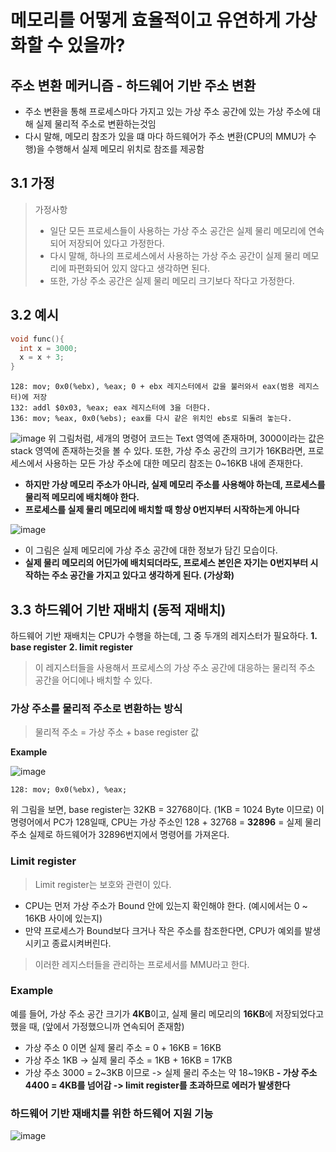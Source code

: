 # 메모리를 어떻게 효율적이고 유연하게 가상화할 수 있을까?

## 주소 변환 메커니즘 - 하드웨어 기반 주소 변환

- 주소 변환을 통해 프로세스마다 가지고 있는 가상 주소 공간에 있는 가상 주소에 대해 실제 물리적 주소로 변환하는것임
- 다시 말해, 메모리 참조가 있을 떄 마다 하드웨어가 주소 변환(CPU의 MMU가 수행)을 수행해서 실제 메모리 위치로 참조를 제공함

## 3.1 가정

> 가정사항
> - 일단 모든 프로세스들이 사용하는 가상 주소 공간은 실제 물리 메모리에 연속되어 저장되어 있다고 가정한다.
> - 다시 말해, 하나의 프로세스에서 사용하는 가상 주소 공간이 실제 물리 메모리에 파편화되어 있지 않다고 생각하면 된다.
> - 또한, 가상 주소 공간은 실제 물리 메모리 크기보다 작다고 가정한다.

## 3.2 예시

```c
void func(){
  int x = 3000;
  x = x + 3;
}
```

```assembly
128: mov; 0x0(%ebx), %eax; 0 + ebx 레지스터에서 값을 불러와서 eax(범용 레지스터)에 저장
132: addl $0x03, %eax; eax 레지스터에 3을 더한다.
136: mov; %eax, 0x0(%ebs); eax를 다시 같은 위치인 ebs로 되돌려 놓는다.
```

![image](https://github.com/user-attachments/assets/ae880e3f-79f0-4d94-bc51-e511d9f8b894)
위 그림처럼, 세개의 명령어 코드는 Text 영역에 존재하며, 3000이라는 값은 stack 영역에 존재하는것을 볼 수 있다.
또한, 가상 주소 공간의 크기가 16KB라면, 프로세스에서 사용하는 모든 가상 주소에 대한 메모리 참조는 0~16KB 내에 존재한다.

- **하지만 가상 메모리 주소가 아니라, 실제 메모리 주소를 사용해야 하는데, 프로세스를 물리적 메모리에 배치해야 한다.**
- **프로세스를 실제 물리 메모리에 배치할 때 항상 0번지부터 시작하는게 아니다**

![image](https://github.com/user-attachments/assets/052dd141-cf5a-4d51-9239-831e8c778c55)
- 이 그림은 실제 메모리에 가상 주소 공간에 대한 정보가 담긴 모습이다.
- **실제 물리 메모리의 어딘가에 배치되더라도, 프로세스 본인은 자기는 0번지부터 시작하는 주소 공간을 가지고 있다고 생각하게 된다. (가상화)**

## 3.3 하드웨어 기반 재배치 (동적 재배치)

하드웨어 기반 재배치는 CPU가 수행을 하는데, 그 중 두개의 레지스터가 필요하다.
**1. base register**
**2. limit register**

> 이 레지스터들을 사용해서 프로세스의 가상 주소 공간에 대응하는 물리적 주소 공간을 어디에나 배치할 수 있다.

### 가상 주소를 물리적 주소로 변환하는 방식

> 물리적 주소 = 가상 주소 + base register 값

**Example**

![image](https://github.com/user-attachments/assets/052dd141-cf5a-4d51-9239-831e8c778c55)

```assembly
128: mov; 0x0(%ebx), %eax;
```

위 그림을 보면, base register는 32KB = 32768이다. (1KB = 1024 Byte 이므로) 
이 명령어에서 PC가 128일때, CPU는 가상 주소인 128 + 32768 = **32896** = 실제 물리 주소
실제로 하드웨어가 32896번지에서 명령어를 가져온다.

### Limit register

> Limit register는 보호와 관련이 있다.

- CPU는 먼저 가상 주소가 Bound 안에 있는지 확인해야 한다. (예시에서는 0 ~ 16KB 사이에 있는지)
- 만약 프로세스가 Bound보다 크거나 작은 주소를 참조한다면, CPU가 예외를 발생시키고 종료시켜버린다.

> 이러한 레지스터들을 관리하는 프로세서를 MMU라고 한다.

### Example

예를 들어, 가상 주소 공간 크기가 **4KB**이고, 실제 물리 메모리의 **16KB**에 저장되었다고 했을 때, (앞에서 가정했으니까 연속되어 존재함)
- 가상 주소 0 이면 실제 물리 주소 = 0 + 16KB = 16KB
- 가상 주소 1KB -> 실제 물리 주소 = 1KB + 16KB = 17KB
- 가상 주소 3000 = 2~3KB 이므로 -> 실제 물리 주소는 약 18~19KB
**- 가상 주소 4400 = 4KB를 넘어감 -> limit register를 초과하므로 에러가 발생한다**

### 하드웨어 기반 재배치를 위한 하드웨어 지원 기능

![image](https://github.com/user-attachments/assets/f28f5233-7496-40d1-b4e7-a1bf171bb72d)
